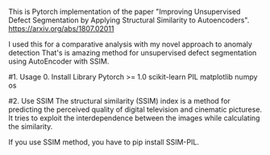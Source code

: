 This is Pytorch implementation of the paper "Improving Unsupervised Defect Segmentation by Applying Structural Similarity to Autoencoders".
https://arxiv.org/abs/1807.02011 

I used this for a comparative analysis with my novel approach to anomaly detection
That's is amazing method for unsupervised defect segmentation using AutoEncoder with SSIM. 

#1. Usage
0. Install Library
Pytorch >= 1.0 
scikit-learn 
PIL 
matplotlib
numpy
os


#2. Use SSIM
The structural similarity (SSIM) index is a method for predicting the perceived quality of digital television and cinematic picturese.
It tries to exploit the interdependence between the images while calculating the similarity.

If you use SSIM method, you have to pip install SSIM-PIL.
